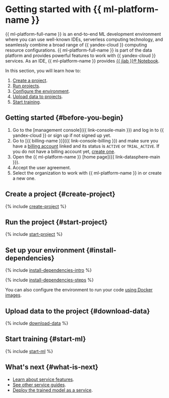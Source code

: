 # Getting started with {{ ml-platform-name }}

{{ ml-platform-full-name }} is an end-to-end ML development environment where you can use well-known IDEs, serverless computing technology, and seamlessly combine a broad range of {{ yandex-cloud }} computing resource configurations. {{ ml-platform-full-name }} is part of the data platform and provides powerful features to work with {{ yandex-cloud }} services. As an IDE, {{ ml-platform-name }} provides [{{ jlab }}® Notebook](https://jupyter.org/).

In this section, you will learn how to:
1. [Create a project](#create-project).
1. [Run projects](#start-project).
1. [Configure the environment](#install-dependencies).
1. [Upload data to projects](#download-data).
1. [Start training](#start-ml).

## Getting started {#before-you-begin}

1. Go to the [management console]({{ link-console-main }}) and log in to {{ yandex-cloud }} or sign up if not signed up yet.
1. Go to [{{ billing-name }}]({{ link-console-billing }}) and make sure you have a [billing account](../billing/concepts/billing-account.md) linked and its status is `ACTIVE` or `TRIAL_ACTIVE`. If you do not have a billing account yet, [create one](../billing/quickstart/index.md#create_billing_account).
1. Open the {{ ml-platform-name }} [home page]({{ link-datasphere-main }}).
1. Accept the user agreement.
1. Select the organization to work with {{ ml-platform-name }} in or create a new one.

## Create a project {#create-project}

{% include [create-project](../_includes/datasphere/ui-create-project.md) %}

## Run the project {#start-project}

{% include [start-project](../_includes/datasphere/ui-start-project.md) %}

## Set up your environment {#install-dependencies}

{% include [install-dependencies-intro](../_includes/datasphere/install-dependencies-intro.md) %}

{% include [install-dependencies-steps](../_includes/datasphere/install-dependencies-steps.md) %}

You can also configure the environment to run your code [using Docker images](operations/user-images.md).

## Upload data to the project {#download-data}

{% include [download-data](../_includes/datasphere/download-data.md) %}

## Start training {#start-ml}

{% include [start-ml](../_includes/datasphere/start-ml.md) %}

## What's next {#what-is-next}

* [Learn about service features](concepts/index.md).
* [See other service guides](operations/index.md).
* [Deploy the trained model as a service](concepts/deploy/index.md).
